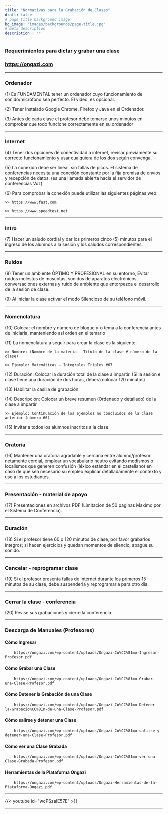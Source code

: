 ```yaml
---
title: "Normativas para la Grabación de Clases"
draft: false
# page title background image
bg_image: "images/backgrounds/page-title.jpg"
# meta description
description : ""
---
```


### Requerimientos para dictar y grabar una clase
### https://ongazi.com
---

### Ordenador

(1) Es FUNDAMENTAL tener un ordenador cuyo funcionamiento de sonido/micrófono sea perfecto. El video,  es opcional.

(2) Tener Instalado Google Chrome, Firefox y Java en el Ordenador.

(3) Antes de cada clase el profesor debe tomarse unos minutos en comprobar que todo funcione correctamente en su ordenador

---

### Internet

(4) Tener dos opciones de conectividad a internet, revisar previamente su correcto funcionamiento y usar cualquiera de los dos según convenga.

(5) La conexión debe ser lineal, sin fallas de picos. El sistema de conferencias necesita una conexión constante por la fija premisa de envíos y recepción de datos. (es una llamada abierta hacia el servidor de conferencias Voz)

(6) Para comprobar la conexión puede utilizar las siguientes páginas web:

    >> https://www.fast.com

    >> https://www.speedtest.net

---

### Intro

(7) Hacer un saludo cordial y dar los primeros cinco (5) minutos para el ingreso de los alumnos a la sesión y los saludos correspondientes.

---

### Ruidos

(8) Tener un ambiente ÓPTIMO Y PROFESIONAL en su entorno, Evitar ruidos molestos de mascotas, sonidos de aparatos electrónicos, conversaciones externas y ruido de ambiente que entorpezca el desarrollo de la sesión de clase.

(9) Al Iniciar la clase activar el modo Silencioso de su teléfono móvil.

---

### Nomenclatura

(10) Colocar el nombre y número de bloque y-o tema a la conferencia antes de iniciarla, manteniendo así orden en el temario

(11) La nomenclatura a seguir para crear la clase es la siguiente:

    >> Nombre: (Nombre de la materia – Titulo de la clase # número de la clase)

    >> Ejemplo: Matemáticas – Integrales Triples #67

(12) Duración: Colocar la duración total de la clase a impartir. (Si la sesión e clase tiene una duración de dos horas, deberá colocar 120 minutos)

(13) Habilitar la casilla de grabación

(14) Descripción: Colocar un breve resumen (Ordenado y detallado) de la clase a impartir

    >> Ejemplo: Continuación de los ejemplos no concluidos de la clase anterior (número 66)

(15) Invitar a todos los alumnos inscritos a la clase.

---

### Oratoria

(16) Mantener una oratoria agradable y cercana entre alumno/profesor netamente cordial, emplear un vocabulario neutro evitando modismos o localismos que generen confusión (léxico estándar en el castellano) en caso de que sea necesario su empleo explicar detalladamente el contexto y uso a los estudiantes.

---

### Presentación - material de apoyo

(17) Presentaciones en archivos PDF (Limitacion de 50 paginas Maximo por el Sistema de Conferencia).

---

### Duración

(18) Si el profesor tiene 60 o 120 minutos de clase, por favor grabarlos íntegros; si hacen ejercicios y quedan momentos de silencio, apague su sonido.

---

### Cancelar - reprogramar clase

(19) Si el profesor presenta fallas de internet durante los primeros 15 minutos de su clase, debe suspenderla y reprogramarla para otro día.

---

### Cerrar la clase - conferencia

(20) Revise sus grabaciones y cierre la conferencia

---

### Descarga de Manuales (Profesores)


#### Cómo Ingresar

        https://ongazi.com/wp-content/uploads/Ongazi-Co%CC%81mo-Ingresar-Profesor.pdf

#### Cómo Grabar una Clase

        https://ongazi.com/wp-content/uploads/Ongazi-Co%CC%81mo-Grabar-una-Clase-Profesor.pdf

#### Cómo Detener la Grabación de una Clase

        https://ongazi.com/wp-content/uploads/Ongazi-Co%CC%81mo-Detener-la-Grabacio%CC%81n-de-una-Clase-Profesor.pdf

#### Cómo salirse y detener una Clase

        https://ongazi.com/wp-content/uploads/Ongazi-Co%CC%81mo-salirse-y-detener-una-Clase-Profesor.pdf

#### Cómo ver una Clase Grabada

        https://ongazi.com/wp-content/uploads/Ongazi-Co%CC%81mo-ver-una-Clase-Grabada-Profesor.pdf

#### Herramientas de la Plataforma Ongazi

        https://ongazi.com/wp-content/uploads/Ongazi-Herramientas-de-la-Plataforma-Ongazi.pdf

---

{{< youtube id="wcPSzaIE57E" >}}

---